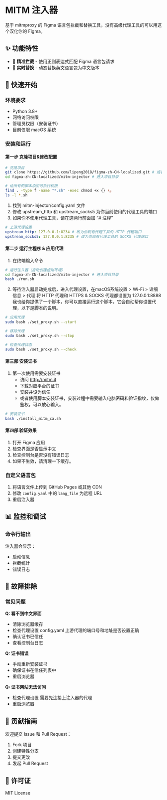 # MITM 注入器

基于 mitmproxy 的 Figma 语言包拦截和替换工具，没有高级代理工具的可以用这个汉化你的 Figma。

## ✨ 功能特性

- 🎯 **精准拦截** - 使用正则表达式匹配 Figma 语言包请求
- 🔄 **实时替换** - 动态替换英文语言包为中文版本

## 🚀 快速开始

### 环境要求

- Python 3.8+
- 网络访问权限
- 管理员权限（安装证书）
- 目前仅限 macOS 系统

### 安装和运行

#### 第一步 克隆项目&修改配置
```bash
# 克隆项目
git clone https://github.com/lipeng2018/figma-zh-CN-localized.git # 或者直接下载项目压缩包解压
cd figma-zh-CN-localized/mitm-injector # 进入项目目录

# 给所有的脚本添加可执行权限
find . -type f -name "*.sh" -exec chmod +x {} \;
ls -l *.sh
```

1. 找到 mitm-injector/config.yaml 文件
2. 修改 upstream_http 和 upstream_socks5 为你当前使用的代理工具的端口
3. 如果你不使用代理工具，请在这两行前面加 “# 注释”

```yaml
# 上游代理设置
upstream_http: 127.0.0.1:8234 # 改为你现有代理工具的 HTTP 代理端口
upstream_socks5: 127.0.0.1:8235 # 改为你现有代理工具的 SOCKS 代理端口
```

#### 第二步 运行主程序 & 应用代理

1. 在终端输入命令
```bash
# 运行注入器（自动创建虚拟环境）
cd figma-zh-CN-localized/mitm-injector # 进入项目目录
bash ./run.sh
```
2. 等待注入器启动完成后，进入代理设置，在macOS系统设置 > Wi-Fi > 详细信息 > 代理
   将 HTTP 代理和 HTTPS & SOCKS 代理都设置为 127.0.0.1:8888
   我也给你提供了一个脚本，你可以直接运行这个脚本，它会自动帮你设置代理，以下是脚本的说明。

```bash
# 应用代理
sudo bash ./set_proxy.sh --start

# 移除代理
sudo bash ./set_proxy.sh --stop

# 检查代理状态
sudo bash ./set_proxy.sh --check
```
#### 第三部 安装证书

1. 第一次使用需要安装证书
   - 访问 <http://mitm.it>
   - 下载对应平台的证书
   - 安装并设为信任
   - 或者使用脚本安装证书，安装过程中需要输入电脑密码和验证指纹，仅做鉴权，可以放心输入。
```bash
# 安装证书
bash ./install_mitm_ca.sh
```

#### 第四部 验证效果

1. 打开 Figma 应用
2. 检查界面是否显示中文
3. 检查控制台是否没有错误日志
4. 如果不生效，请清理一下缓存。

### 自定义语言包

1. 将语言文件上传到 GitHub Pages 或其他 CDN
2. 修改 `config.yaml` 中的 `lang_file` 为远程 URL
3. 重启注入器

## 📊 监控和调试
### 命令行输出

注入器会显示：
- 启动信息
- 拦截统计
- 错误日志

## 🔧 故障排除

### 常见问题

**Q: 看不到中文界面**
- 清除浏览器缓存
- 检查代理设置 config.yaml 上游代理的端口号和地址是否设置正确
- 确认证书已信任
- 查看控制台日志

**Q: 证书错误**
- 手动重新安装证书
- 确保证书在信任列表中
- 重启浏览器

**Q: 证书网站无法访问**
- 检查代理设置 需要先连接上注入器的代理
- 重启浏览器


## 🤝 贡献指南

欢迎提交 Issue 和 Pull Request：

1. Fork 项目
2. 创建特性分支
3. 提交更改
4. 发起 Pull Request

## 📄 许可证

MIT License